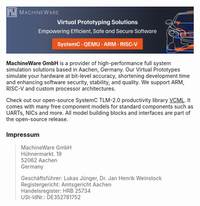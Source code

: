 ![Banner](https://github.com/machineware-gmbh/.github/blob/main/profile/banner.jpg?raw=true)

**MachineWare GmbH** is a provider of high-performance full system simulation solutions based in Aachen, Germany.
Our Virtual Prototypes simulate your hardware at bit-level accuracy, shortening development time and enhancing software security, stability, and quality.
We support ARM, RISC-V and custom processor architectures.

Check out our open-source SystemC TLM-2.0 productivity library [VCML](https://github.com/machineware-gmbh/vcml).
It comes with many free component models for standard components such as UARTs, NICs and more.
All model building blocks and interfaces are part of the open-source release.

### Impressum

> MachineWare GmbH<br>
> Hühnermarkt. 19<br>
> 52062 Aachen<br>
> Germany<br>
>
> Geschäftsführer: Lukas Jünger, Dr. Jan Henrik Weinstock<br>
> Registergericht: Amtsgericht Aachen<br>
> Handelsregister: HRB 25734<br>
> USt-IdNr.: DE352781752<br>
